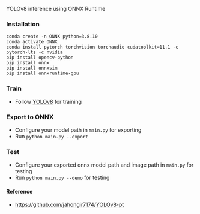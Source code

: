 YOLOv8 inference using ONNX Runtime

### Installation

```
conda create -n ONNX python=3.8.10
conda activate ONNX
conda install pytorch torchvision torchaudio cudatoolkit=11.1 -c pytorch-lts -c nvidia
pip install opencv-python
pip install onnx
pip install onnxsim
pip install onnxruntime-gpu
```

### Train

* Follow [YOLOv8](https://github.com/jahongir7174/YOLOv8-pt) for training

### Export to ONNX

* Configure your model path in `main.py` for exporting
* Run `python main.py --export`

### Test

* Configure your exported onnx model path and image path in `main.py` for testing
* Run `python main.py --demo` for testing

#### Reference

* https://github.com/jahongir7174/YOLOv8-pt
